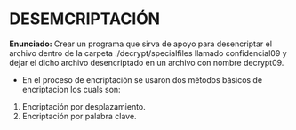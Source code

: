# DESEMCRIPTACIÓN

**Enunciado:** Crear un programa que sirva de apoyo para desencriptar el archivo dentro de la carpeta ./decrypt/specialfiles llamado confidencial09 y dejar el dicho archivo desencriptado en un archivo con nombre decrypt09.

- En el proceso de encriptación se usaron dos métodos básicos de encriptacion los cuals son:
1. Encriptación por desplazamiento.
2. Encriptación por palabra clave.
